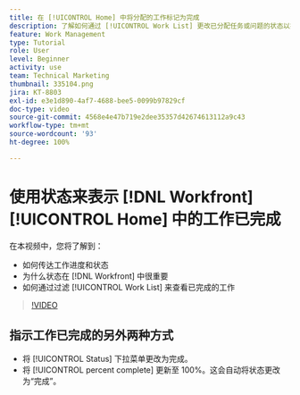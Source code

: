 ```yaml
---
title: 在 [!UICONTROL Home] 中将分配的工作标记为完成
description: 了解如何通过 [!UICONTROL Work List] 更改已分配任务或问题的状态以指示其已完成。然后过滤该列表，以仅查看已完成的工作。
feature: Work Management
type: Tutorial
role: User
level: Beginner
activity: use
team: Technical Marketing
thumbnail: 335104.png
jira: KT-8803
exl-id: e3e1d890-4af7-4688-bee5-0099b97829cf
doc-type: video
source-git-commit: 4568e4e47b719e2dee35357d42674613112a9c43
workflow-type: tm+mt
source-wordcount: '93'
ht-degree: 100%

---
```


# 使用状态来表示 [!DNL Workfront] [!UICONTROL Home] 中的工作已完成

在本视频中，您将了解到：

* 如何传达工作进度和状态
* 为什么状态在 [!DNL  Workfront] 中很重要
* 如何通过过滤 [!UICONTROL Work List] 来查看已完成的工作

>[!VIDEO](https://video.tv.adobe.com/v/3444295/?quality=12&learn=on&enablevpops&captions=chi_hans)


## 指示工作已完成的另外两种方式

* 将 [!UICONTROL Status] 下拉菜单更改为完成。
* 将 [!UICONTROL percent complete] 更新至 100%。这会自动将状态更改为“完成”。

<!--
learn more URLs
-->
